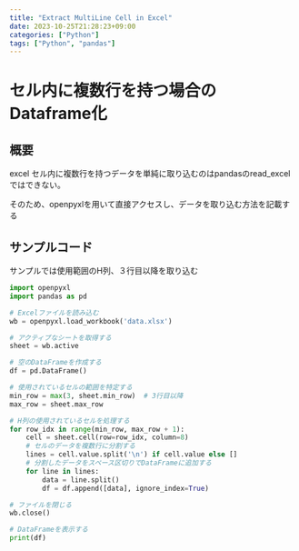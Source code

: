 ```yaml
---
title: "Extract MultiLine Cell in Excel"
date: 2023-10-25T21:28:23+09:00
categories: ["Python"]
tags: ["Python", "pandas"]
---
```

# セル内に複数行を持つ場合のDataframe化

## 概要

excel セル内に複数行を持つデータを単純に取り込むのはpandasのread_excelではできない。

そのため、openpyxlを用いて直接アクセスし、データを取り込む方法を記載する

## サンプルコード

サンプルでは使用範囲のH列、３行目以降を取り込む

``` python
import openpyxl
import pandas as pd

# Excelファイルを読み込む
wb = openpyxl.load_workbook('data.xlsx')

# アクティブなシートを取得する
sheet = wb.active

# 空のDataFrameを作成する
df = pd.DataFrame()

# 使用されているセルの範囲を特定する
min_row = max(3, sheet.min_row)  # 3行目以降
max_row = sheet.max_row

# H列の使用されているセルを処理する
for row_idx in range(min_row, max_row + 1):
    cell = sheet.cell(row=row_idx, column=8)
    # セルのデータを複数行に分割する
    lines = cell.value.split('\n') if cell.value else []
    # 分割したデータをスペース区切りでDataFrameに追加する
    for line in lines:
        data = line.split()
        df = df.append([data], ignore_index=True)

# ファイルを閉じる
wb.close()

# DataFrameを表示する
print(df)

```